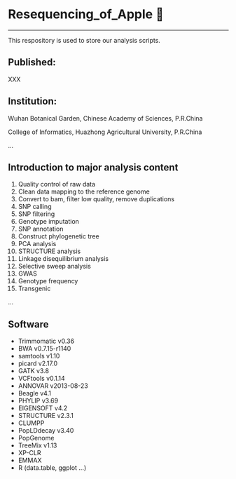 # Resequencing_of_Apple :apple:
--------------------------------------
This respository is used to store our analysis scripts. 

## Published:
XXX

## Institution:
Wuhan Botanical Garden, Chinese Academy of Sciences, P.R.China

College of Informatics, Huazhong Agricultural University, P.R.China


...

## Introduction to major analysis content
1. Quality control of raw data
2. Clean data mapping to the reference genome
3. Convert to bam, filter low quality, remove duplications
4. SNP calling
5. SNP filtering
6. Genotype imputation
7. SNP annotation
8. Construct phylogenetic tree
9. PCA analysis
10. STRUCTURE analysis
11. Linkage disequilibrium analysis
12. Selective sweep analysis
13. GWAS
14. Genotype frequency
15. Transgenic

...

## Software 
- Trimmomatic v0.36
- BWA v0.7.15-r1140
- samtools v1.10
- picard v2.17.0
- GATK v3.8
- VCFtools v0.1.14
- ANNOVAR v2013-08-23
- Beagle v4.1
- PHYLIP v3.69
- EIGENSOFT v4.2
- STRUCTURE v2.3.1
- CLUMPP
- PopLDdecay v3.40
- PopGenome
- TreeMix v1.13
- XP-CLR
- EMMAX
- R (data.table, ggplot ...)

